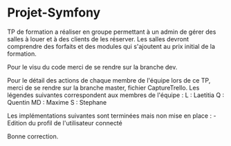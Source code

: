 # Projet-Symfony

TP de formation a réaliser en groupe permettant à un admin de gérer des salles à louer et à des clients de les réserver. Les salles devront comprendre des forfaits et des modules qui s'ajoutent au prix initial de la formation.

Pour le visu du code merci de se rendre sur la branche dev.

Pour le détail des actions de chaque membre de l'équipe lors de ce TP, merci de se rendre sur la branche master, fichier CaptureTrello. 
Les légendes suivantes correspondent aux membres de l'équipe : 
     L  : Laetitia
     Q  : Quentin
     MD : Maxime
     S  : Stephane

Les implémentations suivantes sont terminées mais non mise en place :
     - Edition du profil de l'utilisateur connecté



Bonne correction.

